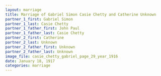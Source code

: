 ```yaml
---
layout: marriage
title: Marriage of Gabriel Simon Casie Chetty and Catherine Unknown
partner_1_first: Gabriel Simon
partner_1_last: Casie Chetty
partner_1_father_first: John Paul
partner_1_father_last: Casie Chetty
partner_2_first: Catherine
partner_2_last: Unknown
partner_2_father_first: Unknown
partner_2_father_last: Unknown
image_file: casie_chetty_gabriel_page_29_year_1916
date: January 18, 1917
categories: marriage
---
```



